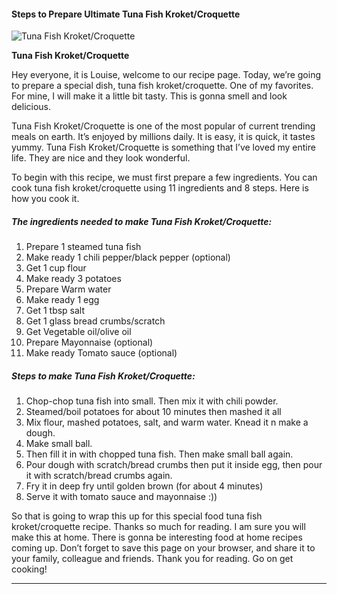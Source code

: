             

#### Steps to Prepare Ultimate Tuna Fish Kroket/Croquette

![Tuna Fish Kroket/Croquette](https://img-global.cpcdn.com/recipes/e5eba561e2d27719/751x532cq70/tuna-fish-kroketcroquette-recipe-main-photo.jpg)

**Tuna Fish Kroket/Croquette**

Hey everyone, it is Louise, welcome to our recipe page. Today, we’re going to prepare a special dish, tuna fish kroket/croquette. One of my favorites. For mine, I will make it a little bit tasty. This is gonna smell and look delicious.

Tuna Fish Kroket/Croquette is one of the most popular of current trending meals on earth. It’s enjoyed by millions daily. It is easy, it is quick, it tastes yummy. Tuna Fish Kroket/Croquette is something that I’ve loved my entire life. They are nice and they look wonderful.

To begin with this recipe, we must first prepare a few ingredients. You can cook tuna fish kroket/croquette using 11 ingredients and 8 steps. Here is how you cook it.

##### The ingredients needed to make Tuna Fish Kroket/Croquette:

1.  Prepare 1 steamed tuna fish
2.  Make ready 1 chili pepper/black pepper (optional)
3.  Get 1 cup flour
4.  Make ready 3 potatoes
5.  Prepare Warm water
6.  Make ready 1 egg
7.  Get 1 tbsp salt
8.  Get 1 glass bread crumbs/scratch
9.  Get Vegetable oil/olive oil
10.  Prepare Mayonnaise (optional)
11.  Make ready Tomato sauce (optional)

##### Steps to make Tuna Fish Kroket/Croquette:

1.  Chop-chop tuna fish into small. Then mix it with chili powder.
2.  Steamed/boil potatoes for about 10 minutes then mashed it all
3.  Mix flour, mashed potatoes, salt, and warm water. Knead it n make a dough.
4.  Make small ball.
5.  Then fill it in with chopped tuna fish. Then make small ball again.
6.  Pour dough with scratch/bread crumbs then put it inside egg, then pour it with scratch/bread crumbs again.
7.  Fry it in deep fry until golden brown (for about 4 minutes)
8.  Serve it with tomato sauce and mayonnaise :))

So that is going to wrap this up for this special food tuna fish kroket/croquette recipe. Thanks so much for reading. I am sure you will make this at home. There is gonna be interesting food at home recipes coming up. Don’t forget to save this page on your browser, and share it to your family, colleague and friends. Thank you for reading. Go on get cooking!

* * *